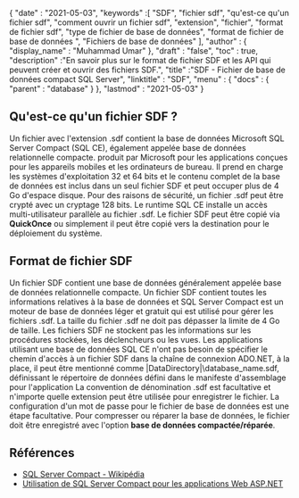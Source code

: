{
  "date" : "2021-05-03",
  "keywords" :[ "SDF", "fichier sdf", "qu'est-ce qu'un fichier sdf", "comment ouvrir un fichier sdf", "extension", "fichier", "format de fichier sdf", "type de fichier de base de données", "format de fichier de base de données ", "Fichiers de base de données" ],
  "author" : {
    "display_name" : "Muhammad Umar"
},
  "draft" : "false",
  "toc" : true,
  "description" :"En savoir plus sur le format de fichier SDF et les API qui peuvent créer et ouvrir des fichiers SDF.",
  "title" :"SDF - Fichier de base de données compact SQL Server",
  "linktitle" : "SDF",
  "menu" : {
    "docs" : {
      "parent" : "database"
}
},
  "lastmod" : "2021-05-03"
}

## Qu'est-ce qu'un fichier SDF ?
Un fichier avec l'extension .sdf contient la base de données Microsoft SQL Server Compact (SQL CE), également appelée base de données relationnelle compacte. produit par Microsoft pour les applications conçues pour les appareils mobiles et les ordinateurs de bureau. Il prend en charge les systèmes d'exploitation 32 et 64 bits et le contenu complet de la base de données est inclus dans un seul fichier SDF et peut occuper plus de 4 Go d'espace disque. Pour des raisons de sécurité, un fichier .sdf peut être crypté avec un cryptage 128 bits. Le runtime SQL CE installe un accès multi-utilisateur parallèle au fichier .sdf. Le fichier SDF peut être copié via **QuickOnce** ou simplement il peut être copié vers la destination pour le déploiement du système.

## Format de fichier SDF
Un fichier SDF contient une base de données généralement appelée base de données relationnelle compacte. Un fichier SDF contient toutes les informations relatives à la base de données et SQL Server Compact est un moteur de base de données léger et gratuit qui est utilisé pour gérer les fichiers .sdf. La taille du fichier .sdf ne doit pas dépasser la limite de 4 Go de taille. Les fichiers SDF ne stockent pas les informations sur les procédures stockées, les déclencheurs ou les vues. Les applications utilisant une base de données SQL CE n'ont pas besoin de spécifier le chemin d'accès à un fichier SDF dans la chaîne de connexion ADO.NET, à la place, il peut être mentionné comme |DataDirectory|\database_name.sdf, définissant le répertoire de données défini dans le manifeste d'assemblage pour l'application
La convention de dénomination .sdf est facultative et n'importe quelle extension peut être utilisée pour enregistrer le fichier. La configuration d'un mot de passe pour le fichier de base de données est une étape facultative. Pour compresser ou réparer la base de données, le fichier doit être enregistré avec l'option **base de données compactée/réparée**.

## Références

* [SQL Server Compact - Wikipédia](https://en.wikipedia.org/wiki/SQL_Server_Compact)
* [Utilisation de SQL Server Compact pour les applications Web ASP.NET](https://learn.microsoft.com/en-us/previous-versions/aspnet/ms247257(v=vs.110))


